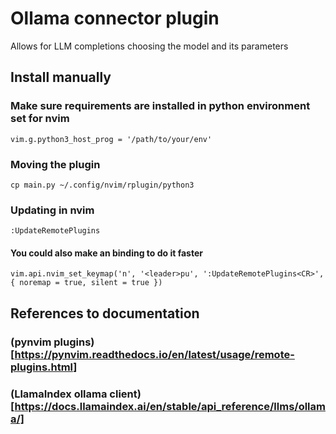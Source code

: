 # Ollama connector plugin

Allows for LLM completions choosing the model and its parameters

## Install manually

### Make sure requirements are installed in python environment set for nvim

`vim.g.python3_host_prog = '/path/to/your/env'`

### Moving the plugin

`cp main.py ~/.config/nvim/rplugin/python3`

### Updating in nvim

`:UpdateRemotePlugins`

#### You could also make an binding to do it faster

`vim.api.nvim_set_keymap('n', '<leader>pu', ':UpdateRemotePlugins<CR>', { noremap = true, silent = true })`

## References to documentation

### (pynvim plugins)[https://pynvim.readthedocs.io/en/latest/usage/remote-plugins.html]

### (LlamaIndex ollama client)[https://docs.llamaindex.ai/en/stable/api_reference/llms/ollama/]
